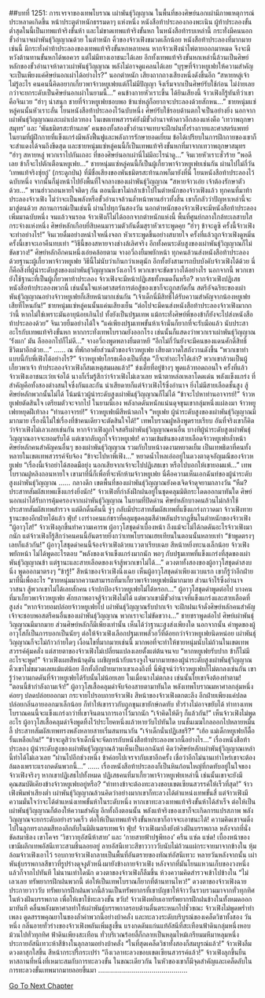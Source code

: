 ##บทที่ 1251: การเจรจาของเทพโบราณ
เผ่าพันธุ์วิญญาณ ในพื้นที่ของศิษย์นอกเผ่ามีภาพเหตุการณ์ประหลาดเกิดขึ้น
หน้าประตูตำหนักธรรมดาๆ แห่งหนึ่ง หนังสือท้าประลองกองพะเนิน
ผู้ท้าประลองขั้นต่ำสุดในนี้เป็นเทพแท้จริงขั้นห้า และไม่ขาดเทพแท้จริงขั้นหก ในหนังสือท้ารบเหล่านี้ กระทั่งมีคนนอกขั้วอำนาจเผ่าพันธุ์วิญญาณด้วย
ในตำหนัก คิ้วของจ้าวเฟิงขมวดเล็กน้อย
หนังสือท้าประลองที่มากมายเช่นนี้ มีกระทั่งคำท้าประลองของเทพแท้จริงขั้นหกหลายคน
หากจ้าวเฟิงนำไพ่ตายออกมาหมด จึงจะมีหวังต้านทานขั้นหกได้พอควร แต่ไม่มีทางเอาชนะได้เลย
อีกทั้งเทพแท้จริงขั้นหกเหล่านี้ล้วนเป็นศิษย์หลักของขั้วอำนาจห้าดาวเผ่าพันธุ์วิญญาณ พลังไม่อาจดูแคลนได้เลย
“บุรุษที่จ้าวหยูเฟยให้ความสำคัญ จะเป็นเพียงแค่ศิษย์นอกเผ่าได้อย่างไร?”
นอกตำหนัก เสียงถากถางเสียงหนึ่งดังขึ้นอีก
“สหายหลู่เจ้าไม่รู้อะไร คนคนนี้คิดอยากเกี้ยวพาจ้าวหยูเฟยแต่ก็ไม่มีปัญญา จึงเริ่มจากเป็นศิษย์รับใช้ก่อน ไม่ง่ายเลยกว่าจะยกระดับเป็นศิษย์นอกเผ่าในยามนี้...”
คนข้างกายหัวเราะขึ้น
ได้ยินเสียงนี้ จ้าวเฟิงก็รู้ทันทีว่าเขาคือจินเวย
“ฮ่าๆ น่าสนุก ชายที่จ้าวหยูเฟยชอบพอ ข้าแซ่หลู่ก็อยากจะประลองด้วยสักหน...”
ชายหนุ่มแซ่หลู่คนนั้นหัวเราะลั่น โยนหนังสือท้าประลองไว้ฉบับหนึ่ง
ศิษย์รับใช้รอบด้านตกใจเป็นอย่างยิ่ง
นอกจากเผ่าพันธุ์วิญญาณและเผ่าเปลวทอง ในเขตเทพสวรรค์ยังมีขั้วอำนาจห้าดาวอีกสองแห่งคือ ‘เทวาพฤกษาสมุทร’ และ ‘พันธมิตรสะท้านภพ’
คนของทั้งสองขั้วอำนาจแทบจะฝึกฝนทั้งร่างกายและศาสตร์แพทย์
ในยามที่ผู้ฝึกกายที่แข็งแกร่งมีพลังฟื้นฟูและพลังการรักษายอดเยี่ยม ข้อได้เปรียบในการฝึกกายของเขาก็จะสำแดงได้จนถึงขีดสุด
และชายหนุ่มแซ่หลู่คนนี้ก็เป็นเทพแท้จริงขั้นหกที่มาจากเทวาพฤกษาสมุทร
“ฮ่าๆ สหายหลู่ พวกเราไปกันเถอะ ที่ของศิษย์นอกเผ่านี่ไม่มีอะไรน่าดู...”
จินเวยหัวเราะชั่วร้าย
“พอดีเลย ข้าก็จะไปตักเตือนหยูเฟย...”
ชายหนุ่มแซ่หลู่คนนี้ก็เป็นผู้เกี้ยวพาจ้าวหยูเฟยเช่นกัน
ผ่านไปไม่กี่วัน ‘เทพแท้จริงซุ่ยกู่’ (กระดูกป่น) ที่มีชื่อเสียงของพันธมิตรสะท้านภพก็มายังที่นี่ โยนหนังสือท้าประลองไว้ฉบับหนึ่ง จากนั้นก็มุ่งหน้าไปยังพื้นที่ใจกลางของเผ่าพันธุ์วิญญาณ
“สหายจ้าวเอ๋ย เจ้าต้องรักษาตัวด้วย...”
พานฮ่าวถอนหายใจติดๆ กัน
ตอนนี้เขาไม่กล้าเข้าไปในตำหนักของจ้าวเฟิงแล้ว
ทุกคนที่มาท้าประลองจ้าวเฟิง ไม่ว่าจะเป็นพลังหรือขั้วอำนาจล้วนล้ำหน้าพานฮ่าวทั้งสิ้น เขาก็กลัวว่าปัญหาเหล่านี้จะมาสู่ตนด้วย
สถานการณ์เป็นเช่นนี้ ผ่านไปทุกวันสองวัน นอกตำหนักของจ้าวเฟิงจะมีหนังสือท้าประลองเพิ่มมาฉบับหนึ่ง
จนแล้วจนรอด จ้าวเฟิงก็ไม่ได้ออกจากตำหนักแห่งนี้
พื้นที่ศูนย์กลางใกล้ทะเลสาบใสกระจ่างแห่งหนึ่ง
ศิษย์หลักเกือบยี่สิบคนมารวมตัวกันดื่มสุราหัวเราะพูดคุย
“ฮ่าๆ ข้าจะดูซิ ครั้งนี้จ้าวเฟิงจะทำอย่างไร!”
จินเวยดื่มอย่างหนำใจหนึ่งจอก หัวเราะพูดขึ้นอย่างสบายใจ
ครั้งที่แล้วถูกจ้าวเฟิงดูหมิ่น ครั้งนี้เขาจะเอาคืนทบเท่า
“วิธีนี้ของสหายจางช่างล้เลิศจริง อีกทั้งคนระดับสูงของเผ่าพันธุ์วิญญาณก็ไม่ขัดขวาง!”
ศิษย์หลักอีกคนหนึ่งเอ่ยคล้อยตาม
จางอวี่ถงยิ้มพยักหน้า
ทุกคนล้วนส่งหนังสือท้าประลองด้วยฐานะผู้เกี้ยวพาจ้าวหยูเฟย วิธีนี้ไม่นับว่าเกินกว่าเหตุนัก อีกทั้งยังสามารถบีบบังคับจ้าวเฟิงได้ด้วย
นี่ก็คือสิ่งที่ผู้นำระดับสูงของเผ่าพันธุ์วิญญาณหวังเอาไว้ พวกเขาจะขัดขวางได้อย่างไร
นอกจากนี้ พวกเขายังใช้ฐานะที่เป็นผู้เกี้ยวพาท้าประลอง จ้าวเฟิงจะมีหน้าปฏิเสธทั้งหมดงั้นหรือ?
หากจ้าวเฟิงปฏิเสธหนังสือท้าประลองพวกนี้ เช่นนั้นใจแห่งศาสตร์การต่อสู้ของเขาก็จะถูกสกัดกั้น สตรีอัจฉริยะของเผ่าพันธุ์วิญญาณอย่างจ้าวหยูเฟยก็เสียหน้ามากเช่นกัน
“เจ้าเด็กนี่มีสิทธิ์ได้รับความสำคัญจากน้องหยูเฟยเสียที่ไหนกัน!”
ชายหนุ่มแซ่หลู่คนนั้นแค่นเสียงเย็น
“ต่อไปจะมีคนส่งหนังสือท้าประลองจ้าวเฟิงมากกว่านี้ หากไม่ใช่เพราะมันอายุน้อยเกินไป ทั้งยังเป็นปฐมเทพ แม้กระทั่งศิษย์พี่ของข้าก็ยังจะไปส่งหนังสือท้าประลองด้วย”
จินเวยยิ้มอย่างได้ใจ
“แค่เพียงปฐมเทพขั้นห้าเจ้านั่นก็ยากที่จะรับมือแล้ว นับประสาอะไรกับเทพแท้จริงขั้นหก หากกระทั่งเทพโบราณยังออกโรง เช่นนั้นก็แสดงว่าพวกเราเผ่าพันธุ์วิญญาณ ‘รังแก’ มัน ลือออกไปก็ไม่ดี...”
จางอวี่ถงพูดพลางยิ้มตาหยี
“อีกไม่กี่วันยังจะมีคนของแดนศักดิ์สิทธิ์ชีวิตมาอีกด้วย...”
……
ณ ที่พักอาศัยส่วนตัวของจ้าวหยูเฟย เสียงตวาดใสกังวานดังขึ้น
“พวกเขาทำแบบนี้กับพี่เฟิงได้อย่างไร?”
จ้าวหยูเฟยโกรธเคืองเป็นที่สุด
“ก็จะทำอะไรได้เล่า? พวกเขาล้วนเป็นผู้เกี้ยวพาเจ้า ท้าประลองจ้าวเฟิงก็สมเหตุสมผลแล้ว!”
ข่งเตี๋ยที่อยู่ข้างๆ พูดแล้วทอดถอนใจ
ครั้งที่แล้วจ้าวเฟิงเอาชนะเว่ยเจ๋อได้ นางก็เริ่มรู้สึกว่าจ้าวเฟิงไม่เลวเลย หน้าตาหล่อเหลาโดดเด่น พลังแข็งแกร่ง ที่สำคัญคือทั้งสองต่างสนใจซึ่งกันและกัน
น่าเสียดายก็แต่จ้าวเฟิงไร้ซึ่งอำนาจ ยิ่งไม่มีสายเลือดชั้นสูง สู้ศิษย์หลักพวกนั้นไม่ได้ โน้มน้าวผู้นำระดับสูงเผ่าพันธุ์วิญญาณก็ไม่ได้
“ข้าจะไปหาท่านอาจารย์!”
จ้าวหยูเฟยตัดสินใจ เตรียมตัวจะจากไป
ในยามนี้เอง พลังกดดันหนักแน่นดุจขุนเขากลุ่มหนึ่งแผ่ลงมา จ้าวหยูเฟยหยุดฝีเท้าลง
“ท่านอาจารย์!”
จ้าวหยูเฟยมีสีหน้าตกใจ
“หยูเฟย ผู้นำระดับสูงของเผ่าพันธุ์วิญญาณมีมากมาย เรื่องนี้ไม่ใช่เรื่องที่ข้าคนเดียวจะตัดสินใจได้!”
เทพโบราณฝูหลิงพูดราบเรียบ
อันที่จริงเขาก็คิดว่าจ้าวเฟิงไม่เลวเลยเช่นกัน
หากจ้าวเฟิงถูกใจสตรีเผ่าพันธุ์วิญญาณคนอื่น บางทีผู้นำระดับสูงเผ่าพันธุ์วิญญาณอาจจะยอมรับได้
แต่เขากลับถูกใจจ้าวหยูเฟย!
ความเข้มข้นของสายเลือดจ้าวหยูเฟยล้ำหน้าศิษย์หลักคนสำคัญคนอื่นๆ ของเผ่าพันธุ์วิญญาณ รวมกับใบหน้างดงามหยาดเยิ้ม เป็นเทพธิดาที่คนทั้งหลายในเขตเทพสวรรค์จับจ้อง
“ข้าจะไปหาพี่เฟิง...”
หยาดน้ำไหลเอ่ออยู่ในดวงตาดุจอัญมณีของจ้าวหยูเฟย
“เรื่องนี้เจ้าอย่าได้สอดมือยุ่ง นอกเสียจากเจ้าจะไปปฏิเสธเขา หรือไปบอกให้เขายอมแพ้...”
เทพโบราณฝูหลิงถอนหายใจ
เขามาที่นี่ก็เพื่อที่จะหักห้ามจ้าวหยูเฟย นี่คือความเห็นเอกฉันท์ของผู้นำระดับสูงเผ่าพันธุ์วิญญาณ
……
กลางดึก เขตพื้นที่ของเผ่าพันธุ์วิญญาณยังคงเจิดจ้าดุจยามกลางวัน
“หืม? ประสาทสัมผัสเทพแข็งแกร่งยิ่งนัก!”
จ้าวเฟิงที่กำลังฝึกฝนอยู่ในชุดคลุมมิติกระโดดออกมาทันใด
ศิษย์นอกเผ่าได้รับการคุ้มครองจากเผ่าพันธุ์วิญญาณ ในยามที่ปิดด่าน ศิษย์หลักบางคนล้วนไม่กล้าใช้ประสาทสัมผัสเทพสำรวจ
แต่ดึกดื่นคืนนี้ จู่ๆ กลับมีประสาทสัมผัสเทพที่แข็งแกร่งกวาดมา จ้าวเฟิงทายฐานะของอีกฝ่ายได้แล้ว
ฟุ่บ!
เงาร่างคนแก่ชราที่คลุมชุดคลุมสีดำพลันปรากฏขึ้นในตำหนักของจ้าวเฟิง
“ผู้อาวุโส!”
จ้าวเฟิงลุกขึ้นทำความเคารพ
ผู้อาวุโสชุดดำเบื้องหน้า ถึงแม้จะไม่ได้กดดันอะไรจ้าวเฟิงมากนัก แต่จ้าวเฟิงก็รู้สึกว่าคนคนนี้อันตรายยิ่งกว่าเทพโบราณเฮยเทียนในตอนนั้นหลายเท่า
“ข้าพูดตรงๆ เลยก็แล้วกัน!”
ผู้อาวุโสชุดดำคนนี้จ้องจ้าวเฟิงด้วยแววตาเรียบเฉย สีหน้าหยิ่งทะนงเล็กน้อย
จ้าวเฟิงพยักหน้า ไม่ได้พูดอะไรตอบ
“พลังของเจ้าแข็งแกร่งมากนัก พอๆ กับปฐมเทพที่แข็งแกร่งที่สุดของเผ่าพันธุ์วิญญาณข้า แต่ฐานะและสายเลือดของเจ้าสู้พวกเขาไม่ได้...”
ดวงตาทั้งสองของผู้อาวุโสชุดดำสงบนิ่ง พูดออกมาตรงๆ
“ข้ารู้!”
สีหน้าของจ้าวเฟิงนิ่งเฉย
เห็นผู้อาวุโสชุดดำเพียงแวบแรก เขาก็รู้ว่าอีกฝ่ายมาที่นี่เพื่ออะไร
“ชายหนุ่มมากความสามารถที่มาเกี้ยวพาจ้าวหยูเฟยมีมากมาย ส่วนเจ้าไร้ซึ่งอำนาจวาสนา สู้พวกเขาไม่ได้เลยสักคน เจ้าปกป้องจ้าวหยูเฟยไม่ได้หรอก...”
ผู้อาวุโสชุดดำพูดต่อไป
บางคนที่มาเกี้ยวพาจ้าวหยูเฟย ศักยภาพอาจสู้จ้าวเฟิงไม่ได้ แต่พวกเขามีขั้วอำนาจที่แข็งแกร่งและสายเลือดที่สูงส่ง
“หากจ้าวยอมปล่อยจ้าวหยูเฟยไป เผ่าพันธุ์วิญญาณรับปากเจ้า จะฝึกฝนเจ้าดั่งศิษย์หลักคนสำคัญ เจ้าจะชอบพอสตรีคนอื่นของเผ่าพันธุ์วิญญาณ พวกเราจะไม่ขัดขวาง...”
ชายชราพูดต่อไป
ศิษย์เผ่าพันธุ์วิญญาณมีมากมาย ส่วนศิษย์หลักก็มีเพียงเท่านั้น เห็นได้ว่าฐานะสูงส่งเพียงใด
นอกจากนั้น คำพูดของผู้อาวุโสก็เป็นการบอกเป็นนัยๆ ต่อให้จ้าวเฟิงเลือกปฐมเทพลั่วอวี่ที่ด้อยกว่าจ้าวหยูเฟยนิดหน่อย เผ่าพันธุ์วิญญาณก็จะไม่ก้าวก่ายใดๆ
เงื่อนไขที่มากมายเช่นนี้ มากพอที่จะทำให้ชายหนุ่มนับไม่ถ้วนในเขตเทพสวรรค์คุ้มคลั่ง แต่สายตาของจ้าวเฟิงไม่เปลี่ยนแปลงเลยตั้งแต่ต้นจนจบ
“หากหยูเฟยรับปาก ข้าก็ไม่มีอะไรจะพูด!”
จ้าวเฟิงเผยสีหน้าดุดัน
เผชิญหน้ากับแรงจูงใจมากมายของผู้นำระดับสูงเผ่าพันธุ์วิญญาณ คิ้วเขาไม่ขมวดเลยแม้แต่น้อย
อีกทั้งอีกฝ่ายมาหาเขาเองถึงที่ นี่พิสูจน์ว่าจ้าวหยูเฟยก็ไม่ตกลงเช่นกัน
เขารู้ว่าความกดดันที่จ้าวหยูเฟยได้รับนั้นไม่น้อยเลย ในเมื่อนางไม่ตกลง เช่นนั้นไยเขาจึงต้องทำตาม!
“ตอนนี้ข้ากำลังถามเจ้า!”
ผู้อาวุโสเสื้อคลุมดำจับจ้องสายตามาทันใด
พลังเทพโบราณมหาศาลกลุ่มหนึ่งค่อยๆ ปลดปล่อยออกมา กระจายไปรอบกายจ้าวเฟิง
สีหน้าของจ้าวเฟิงตกตะลึง อีกฝ่ายเพียงแค่ปลดปล่อยกลิ่นอายออกมาเล็กน้อย ก็ทำให้เขาราวกับถูกขุนเขายักษ์กดทับ ทั่วร่างไม่อาจขยับได้
ท่าทางเทพโบราณคนนี้จะแข็งแกร่งกว่าที่เขาจินตนาการเอาไว้มากนัก
“เจ้าคิดให้ดีๆ ก็แล้วกัน!”
เห็นจ้าวเฟิงไม่พูดอะไร ผู้อาวุโสเสื้อคลุมดำจึงพูดทิ้งไว้ประโยคหนึ่งแล้วหายวับไปทันใด
บนชั้นเมฆไกลออกไปหลายหมื่นลี้ ประสาทสัมผัสเทพทรงพลังหลายสายเริ่มสนทนากัน
“เจ้าเด็กนั่นปฏิเสธรึ?”
“เฮ้อ แม่เด็กหยูเฟยก็ดื้อรั้นเหลือเกิน!”
“ข้าจะดูสิว่าเจ้าเด็กนี่จะจัดการกับหนังสือท้าประลองพวกนี้อย่างไร...”
เรื่องหนังสือท้าประลอง ผู้นำระดับสูงของเผ่าพันธุ์วิญญาณล้วนเห็นเป็นเอกฉันท์ คิดว่าศิษย์หลักเผ่าพันธุ์วิญญาณเหล่านี้ทำได้ไม่เลวเลย
“ผ่านไปอีกช่วงหนึ่ง ข้าค่อยไปเจรจากับเขาอีกครั้ง เชื่อว่าอีกไม่นานเท่าไหร่เขาจะต้องล้มลงเพราะแรงกดดันพวกนี้...”
……
เรื่องหนังสือท้าประลองก็เป็นหินก้อนใหญ่ที่กดทับอยู่ในใจของจ้าวเฟิงจริงๆ
หากเขาปฏิเสธไปทั้งหมด ปฏิเสธคนที่มาเกี้ยวพาจ้าวหยูเฟยเหล่านี้ เช่นนั้นเขาจะยังมีคุณสมบัติเคียงข้างจ้าวหยูเฟยอยู่หรือ?
“ท่าทางข้าจะต้องทะลวงขอบเขตเซียนสวรรค์ให้เร็วที่สุด!”
จ้าวเฟิงพึมพำเสียงต่ำ
เผ่าพันธุ์วิญญาณล้วนคิดว่าอย่างมากเขาก็ทะลวงได้ตำแหน่งเทพขั้นสี่
แต่จ้าวเฟิงมีความมั่นใจว่าจะได้ตำแหน่งเทพขั้นห้าในระดับหนึ่ง
หากเขาทะลวงเทพแท้จริงขั้นห้าได้สำเร็จ ต่อให้เป็นเผ่าพันธุ์วิญญาณก็ต้องให้ความสำคัญ
อีกทั้งถึงตอนนั้น พลังแท้จริงของเขาก็จะเกิดการแปรสภาพ พลังวิญญาณจะยกระดับอย่างรวดเร็ว ต่อให้เป็นเทพแท้จริงขั้นหกเขาก็อาจจะเอาชนะได้!
ความคิดเขาจมดิ่งไปในลูกทรงกลมสีทองลึกลับในมิติเนตรเทพเจ้า
ฟุ่บ!
จ้าวเฟิงมาถึงยังห้วงฝันบรรพกาล
หลังจากที่นั่งขัดสมาธิลง เขาโคจร ‘วิชาวายุอัสนีห้าสาย’ และ ‘กายสายฟ้าปฐพีทอง’
ครืน แซ่ด แซ่ด!
เบื้องหน้าของเขามีผลึกเทพอัสนีเทวะสามชิ้นลอยอยู่ ลายอัสนีเทวะสีขาววาววับนับไม่ถ้วนแผ่กระจายมาจากข้างใน หุ้มล้อมจ้าวเฟิงเอาไว้
รอบกายจ้าวเฟิงกลายเป็นพื้นที่อันตรายของทัณฑ์อัสนีเทวะ
หลายวันหลังจากนั้น เผ่าพันธุ์บรรพกาลสีขาวที่รูปร่างดุจงูตัวหนึ่งมายังข้างกายจ้าวเฟิง หลังจากที่มันโยนแหวนเก็บของวงหนึ่งแล้วก็จากไปทันที
ไม่นานเท่าใดนัก ดวงตาของจ้าวเฟิงก็ลืมขึ้น ห้วงความคิดสำรวจเข้าไปข้างใน
“ไม่เลวเลย ทรัพยากรฝึกฝนพวกนี้ ต่อให้เป็นเทพโบราณก็ยากที่ต้านทานไหว!”
ดวงตาของจ้าวเฟิงฉายประกายวาววับ
ทรัพยากรฝึกฝนพวกนี้ล้วนเป็นทรัพยากรที่เขาบัญชาให้จ้าววั่นรวบรวมมาจากทั่วทุกทิศในห้วงฝันบรรพกาล เพื่อให้เขาใช้ทะลวงขั้น
ขวับ!
จ้าวเฟิงหยิบเอาทรัพยากรฝึกฝนข้างในทั้งหมดออกมาทันที
คลื่นพลังมหาศาลทำให้เผ่าพันธุ์บรรพกาลรอบด้านตื่นตระหนกไปชั่วขณะ
จ้าวเฟิงไม่พูดพร่ำทำเพลง ดูดสรรพคุณยาในของล้ำค่าพวกนี้อย่างบ้าคลั่ง และทะลวงระดับบริบูรณ์ของเคล็ดวิชาทั้งสอง
วันหนึ่ง กลิ่นอายทั่วร่างของจ้าวเฟิงพลันเพิ่มสูงขึ้น แรงกดดันแก่นแท้อัสนีที่สะเทือนฟ้าดินกลุ่มหนึ่งหอบม้วนไปทั่วทุกทิศ
ฟ้าดินเพียงสะเทือน ทั่วบริเวณร้อยลี้ก็กลายเป็นหลุมไหม้เกรียมมหึมาหลุมหนึ่ง ประกายอัสนีเทวะห้าสีข้างในลุกลามอย่างบ้าคลั่ง
“ในที่สุดเคล็ดวิชาทั้งสองก็สมบูรณ์แล้ว!”
จ้าวเฟิงลืมดวงตาสุกใสขึ้น สีหน้ากระปรี้กระเปร่า
“ถึงเวลาทะลวงขอบเขตเซียนสวรรค์แล้ว!”
จ้าวเฟิงลุกขึ้นยืน หาสถานที่หนึ่งที่เหมาะสมกับการทะลวงขั้น
ในขณะเดียวกัน ในหัวของเขาก็มีจุดสำคัญและเคล็ดลับในการทะลวงขั้นเทพมากมายลอยขึ้นมา
………………………………………


[Go To Next Chapter]( ./108.md)